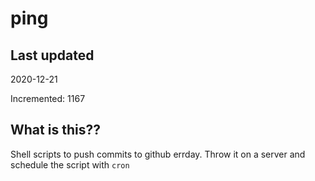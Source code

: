 # ping

## Last updated
2020-12-21

Incremented: 1167

## What is this??
Shell scripts to push commits to github errday. Throw it on a server and schedule the script with `cron`
